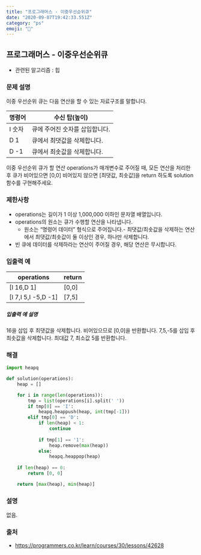 ```yaml
---
title: "프로그래머스 - 이중우선순위큐"
date: "2020-09-07T19:42:33.551Z"
category: "ps"
emoji: "📶"
---
```


## 프로그래머스 - 이중우선순위큐

- 관련된 알고리즘 : 힙

### 문제 설명

이중 우선순위 큐는 다음 연산을 할 수 있는 자료구조를 말합니다.

| 명령어 | 수신 탑(높이)                  |
| ------ | ------------------------------ |
| I 숫자 | 큐에 주어진 숫자를 삽입합니다. |
| D 1    | 큐에서 최댓값을 삭제합니다.    |
| D -1   | 큐에서 최솟값을 삭제합니다.    |

이중 우선순위 큐가 할 연산 operations가 매개변수로 주어질 때, 모든 연산을 처리한 후 큐가 비어있으면 [0,0] 비어있지 않으면 [최댓값, 최솟값]을 return 하도록 solution 함수를 구현해주세요.

### 제한사항

- operations는 길이가 1 이상 1,000,000 이하인 문자열 배열입니다.
- operations의 원소는 큐가 수행할 연산을 나타냅니다.
  - 원소는 “명령어 데이터” 형식으로 주어집니다.- 최댓값/최솟값을 삭제하는 연산에서 최댓값/최솟값이 둘 이상인 경우, 하나만 삭제합니다.
- 빈 큐에 데이터를 삭제하라는 연산이 주어질 경우, 해당 연산은 무시합니다.

### 입출력 예

| operations          | return |
| ------------------- | ------ |
| [I 16,D 1]          | [0,0]  |
| [I 7,I 5,I -5,D -1] | [7,5]  |

##### 입출력 예 설명

16을 삽입 후 최댓값을 삭제합니다. 비어있으므로 [0,0]을 반환합니다.
7,5,-5를 삽입 후 최솟값을 삭제합니다. 최대값 7, 최소값 5를 반환합니다.

### 해결

```python
import heapq

def solution(operations):
    heap = []

    for i in range(len(operations)):
        tmp = list(operations[i].split(' '))
        if tmp[0] == 'I':
            heapq.heappush(heap, int(tmp[-1]))
        elif tmp[0] == 'D':
            if len(heap) < 1:
                continue
                
            if tmp[1] == '1':
                heap.remove(max(heap))
            else:
                heapq.heappop(heap)
    
    if len(heap) == 0:
        return [0, 0]

    return [max(heap), min(heap)]
```

### 설명

없음.

### 출처

- https://programmers.co.kr/learn/courses/30/lessons/42628

